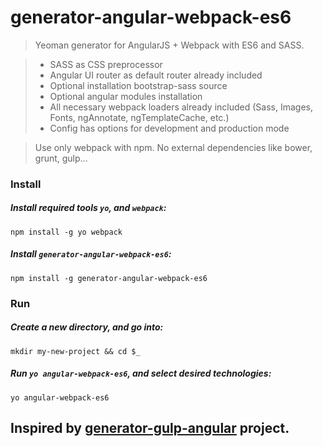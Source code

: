 # generator-angular-webpack-es6

> Yeoman generator for AngularJS + Webpack with ES6 and SASS.

> * SASS as CSS preprocessor
> * Angular UI router as default router already included
> * Optional installation bootstrap-sass source
> * Optional angular modules installation
> * All necessary webpack loaders already included (Sass, Images, Fonts, ngAnnotate, ngTemplateCache, etc.)
> * Config has options for development and production mode

> Use only webpack with npm. No external dependencies like bower, grunt, gulp...

### Install

##### Install required tools `yo`, and `webpack`:
```
npm install -g yo webpack
```

##### Install `generator-angular-webpack-es6`:
```
npm install -g generator-angular-webpack-es6
```

### Run

##### Create a new directory, and go into:
```
mkdir my-new-project && cd $_
```

##### Run `yo angular-webpack-es6`, and select desired technologies:
```
yo angular-webpack-es6
```

## Inspired by [generator-gulp-angular](https://github.com/Swiip/generator-gulp-angular) project.